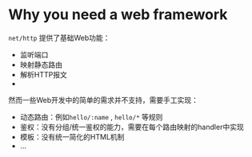 # Why you need a web framework

`net/http` 提供了基础Web功能：
- 监听端口
- 映射静态路由
- 解析HTTP报文     
-   
然而一些Web开发中的简单的需求并不支持，需要手工实现：
- 动态路由：例如`hello/:name` , `hello/*` 等规则
- 鉴权：没有分组/统一鉴权的能力，需要在每个路由映射的handler中实现
- 模板：没有统一简化的HTML机制
- ...
  